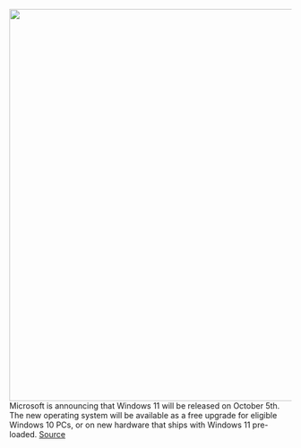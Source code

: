 <img src='https://cdn.vox-cdn.com/thumbor/uiJ0zi7WFKl37iVJgdNXJxtzU_0=/0x0:1920x1080/1200x800/filters:focal(807x387:1113x693)/cdn.vox-cdn.com/uploads/chorus_image/image/69797477/Hero_Bloom_Logo.0.jpg' width='700px' /><br/>
Microsoft is announcing that Windows 11 will be released on October 5th. The new operating system will be available as a free upgrade for eligible Windows 10 PCs, or on new hardware that ships with Windows 11 pre-loaded.
<a href='https://www.theverge.com/2021/8/31/22649940/windows-11-release-date-features-devices-free-upgrade'> Source <a/>